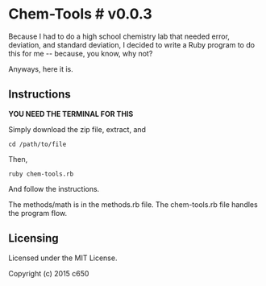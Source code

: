# Chem-Tools # v0.0.3
Because I had to do a high school chemistry lab that needed error, deviation, and standard deviation, I decided to write a Ruby program to do this for me -- because, you know, why not?

Anyways, here it is.

## Instructions
<strong>YOU NEED THE TERMINAL FOR THIS</strong>

Simply download the zip file, extract, and

	cd /path/to/file

Then, 

	ruby chem-tools.rb

And follow the instructions.

The methods/math is in the methods.rb file. The chem-tools.rb file handles the program flow. 

## Licensing

Licensed under the MIT License.

Copyright (c) 2015 c650